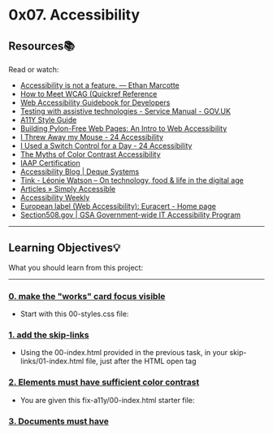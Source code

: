 # 0x07. Accessibility

## Resources:books:

Read or watch:

-   [Accessibility is not a feature. — Ethan Marcotte](https://intranet.hbtn.io/rltoken/UTlxQ9qb213Y6SP7kuCsPQ)
-   [How to Meet WCAG (Quickref Reference](https://intranet.hbtn.io/rltoken/8c9nVrmNWVJ--pUn1dmKVQ)
-   [Web Accessibility Guidebook for Developers](https://intranet.hbtn.io/rltoken/l-XGxAh6sCv8_IahP5izxg)
-   [Testing with assistive technologies - Service Manual - GOV.UK](https://intranet.hbtn.io/rltoken/bMm4g4OpeE-Iqxdtzlu0ig)
-   [A11Y Style Guide](https://intranet.hbtn.io/rltoken/1q0B-A6MYnUuTPZOdKgIsg)
-   [Building Pylon-Free Web Pages: An Intro to Web Accessibility](https://intranet.hbtn.io/rltoken/jTApGoNHRaI2HQs8UqGq2g)
-   [I Threw Away my Mouse - 24 Accessibility](https://intranet.hbtn.io/rltoken/8PcPbGbZvmBtnn9dTB2LLQ)
-   [I Used a Switch Control for a Day - 24 Accessibility](https://intranet.hbtn.io/rltoken/B7CCmybCPdoR-vy0Ljf_Kw)
-   [The Myths of Color Contrast Accessibility](https://intranet.hbtn.io/rltoken/RHFJ-QN-x6sBgYDHNmAmhg)
-   [IAAP Certification](https://intranet.hbtn.io/rltoken/X2PNKQCPNBv9Kt4DvzEGqw)
-   [Accessibility Blog | Deque Systems](https://intranet.hbtn.io/rltoken/F6MKiJDGC7oahx5l1PG4tA)
-   [Tink - Léonie Watson – On technology, food & life in the digital age](https://intranet.hbtn.io/rltoken/e2vhJAVwJgCSj_qWh5d9OA)
-   [Articles » Simply Accessible](https://intranet.hbtn.io/rltoken/JMoCv9TlEIkMM6KGXcBIlA)
-   [Accessibility Weekly](https://intranet.hbtn.io/rltoken/46XM-mspubGF2aZaPLtlTQ)
-   [European label (Web Accessibility): Euracert - Home page](https://intranet.hbtn.io/rltoken/DsxGlFcMObADMOuJ6y8nDw)
-   [Section508.gov | GSA Government-wide IT Accessibility Program](https://intranet.hbtn.io/rltoken/bwPuWIeb6MMZCopmv5KJOA)

---

## Learning Objectives:bulb:

What you should learn from this project:

---

### [0. make the "works" card focus visible](./keyboard/01-styles.css)

-   Start with this 00-styles.css file:

### [1. add the skip-links](./skip-links/01-index.html)

-   Using the 00-index.html provided in the previous task, in your skip-links/01-index.html file, just after the <body> HTML open tag

### [2. Elements must have sufficient color contrast](./fix-a11y/01-index.html)

-   You are given this fix-a11y/00-index.html starter file:

### [3. Documents must have <title> element to aid in navigation](./fix-a11y/02-index.html)

-   Taking your code from the previous task, in your fix-a11y/02-index.html file

### [4. <html> element must have a lang attribute](./fix-a11y/03-index.html)

-   Taking your code from the previous task, in your fix-a11y/03-index.html file

### [5. Images must have alternate text](./fix-a11y/04-index.html)

-   Taking your code from the previous task, in your fix-a11y/04-index.html file

### [6. Form elements must have labels](./fix-a11y/05-index.html)

-   Taking your code from the previous task, in your fix-a11y/05-index.html file, locate the form

### [7. Links must have discernible text](./fix-a11y/06-index.html)

-   In your fix-a11y/06-index.html file

### [8. Zooming and scaling must not be disabled](./fix-a11y/07-index.html)

-   In your fix-a11y/07-index.html file

### [9. Heading levels should only increase by one and all page content must be contained by landmarks](./fix-a11y/08-index.html)

-   You can install the headingsMap extension to have a visual representation of your headings.

### [10. Document must have one main landmark](./fix-a11y/09-index.html)

-   You can install the Landmarks extension to visually locate the landmarks on your pages.

### [11. More than 2 elements become list](./fix-a11y/10-index.html)

-   Automated tools can’t always alert about elements that should exist as a list.

---

## Author

-   **Felipe Layos** - [layosdev](https://github.com/layosdev)
